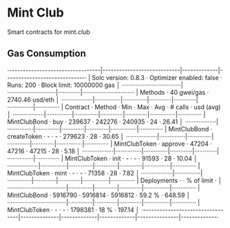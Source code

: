 # Mint Club
Smart contracts for mint.club

## Gas Consumption
·---------------------------------|----------------------------|-------------|-----------------------------·
|       Solc version: 0.8.3       ·  Optimizer enabled: false  ·  Runs: 200  ·  Block limit: 10000000 gas  │
··································|····························|·············|······························
|  Methods                        ·               40 gwei/gas                ·       2740.46 usd/eth       │
··················|···············|··············|·············|·············|···············|··············
|  Contract       ·  Method       ·  Min         ·  Max        ·  Avg        ·  # calls      ·  usd (avg)  │
··················|···············|··············|·············|·············|···············|··············
|  MintClubBond   ·  buy          ·      239637  ·     242276  ·     240935  ·           24  ·      26.41  │
··················|···············|··············|·············|·············|···············|··············
|  MintClubBond   ·  createToken  ·           -  ·          -  ·     279623  ·           28  ·      30.65  │
··················|···············|··············|·············|·············|···············|··············
|  MintClubToken  ·  approve      ·       47204  ·      47216  ·      47215  ·           28  ·       5.18  │
··················|···············|··············|·············|·············|···············|··············
|  MintClubToken  ·  init         ·           -  ·          -  ·      91593  ·           28  ·      10.04  │
··················|···············|··············|·············|·············|···············|··············
|  MintClubToken  ·  mint         ·           -  ·          -  ·      71358  ·           28  ·       7.82  │
··················|···············|··············|·············|·············|···············|··············
|  Deployments                    ·                                          ·  % of limit   ·             │
··································|··············|·············|·············|···············|··············
|  MintClubBond                   ·     5916790  ·    5916814  ·    5916812  ·       59.2 %  ·     648.59  │
··································|··············|·············|·············|···············|··············
|  MintClubToken                  ·           -  ·          -  ·    1798381  ·         18 %  ·     197.14  │
·---------------------------------|--------------|-------------|-------------|---------------|-------------·